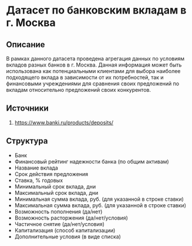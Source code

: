 # Датасет по банковским вкладам в г. Москва #

## Описание ##
В рамках данного датасета проведена агрегация данных по условиям вкладов разных банков в г. Москва. 
Данная информация может быть использована как потенциальными клиентами для выбора наиболее подходящего вклада в зависимости от их потребностей, так и финансовыми учреждениями для сравнения своих предложений по вкладам относительно предложений своих конкурентов.

## Источники ##
1. https://www.banki.ru/products/deposits/

## Структура ##
- Банк
- Финансовый рейтинг надежности банка	(по общим активам)
- Название вклада
- Срок действия предложения	
- Ставка, % годовых
- Минимальный срок вклада, дни
- Максимальный срок вклада, дни	
- Минимальная сумма вклада, руб. (для указанной в строке ставки)
- Максимальная сумма вклада, руб.	(для указанной в строке ставки)
- Возможность пополнения (да/нет)	
- Возможность расторжения	(да/нет/условия)	
- Частичное снятие (да/нет/условия)	
- Капитализация	(способ капитализации)	
- Дополнительные условия (в виде списка)
